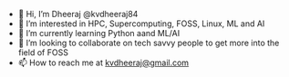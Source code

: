 - 👋 Hi, I’m Dheeraj @kvdheeraj84
- 👀 I’m interested in HPC, Supercomputing, FOSS, Linux, ML and AI
- 🌱 I’m currently learning Python aand ML/AI
- 💞️ I’m looking to collaborate on tech savvy people to get more into the field of FOSS
- 📫 How to reach me  at kvdheeraj@gmail.com

<!---
kvdheeraj84/kvdheeraj84 is a ✨ special ✨ repository because its `README.md` (this file) appears on your GitHub profile.
You can click the Preview link to take a look at your changes.
--->
